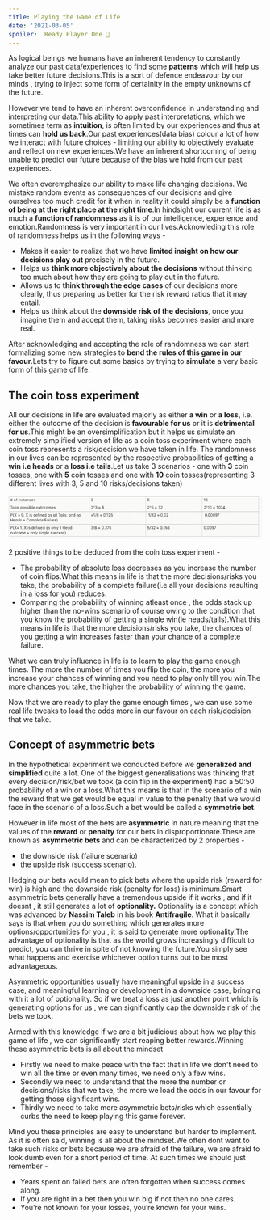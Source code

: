 ```yaml
---
title: Playing the Game of Life
date: '2021-03-05'
spoiler:  Ready Player One 🤖
---
```



As logical beings we humans have an inherent tendency to constantly analyze our past data/experiences to find some **patterns** which will help us take better future decisions.This is a sort of defence endeavour by our minds , trying to inject some form of certainity in the empty unknowns of the future.

However we tend to have an inherent overconfidence in understanding and interpreting our data.This ability to apply past interpretations, which we sometimes term as **intuition**, is often limited by our experiences and thus at times can **hold us back**.Our past experiences(data bias) colour a lot of how we interact with future choices - limiting our ability to objectively evaluate and reflect on new experiences.We have an inherent shortcoming of being unable to predict our future because of the bias we hold from our past experiences.

We often overemphasize our ability to make life changing decisions. We mistake random events as consequences of our decisions and give ourselves too much credit for it when in reality it could simply be a **function of being at the right place at the right time**.In hindsight our current life is as much a **function of randomness** as it is of our intelligence, experience and emotion.Randomness is very important in our lives.Acknowleding this role of randomness helps us in the following ways -

- Makes it easier to realize that we have **limited insight on how our decisions play out** precisely in the future.
- Helps us **think more objectively about the decisions** without thinking too much about how they are going to play out in the future.
- Allows us to **think through the edge cases** of our decisions more clearly, thus preparing us better for the risk reward ratios that it may entail.
- Helps us think about the **downside risk** **of the decisions**, once you imagine them and accept them, taking risks becomes easier and more real.

After acknowledging and accepting the role of randomness we can start formalizing some new strategies to **bend the rules of this game in our favour**.Lets try to figure out some basics by trying to **simulate** a very basic form of this game of life.

## The coin toss experiment

All our decisions in life are evaluated majorly as either **a win** or **a loss,**  i.e. either the outcome of the decision is **favourable for us** or it is **detrimental for us**.This might be an oversimplification but it helps  us simulate an extremely simplified version of life as a coin toss experiment where each coin toss represents a risk/decision we have taken in life. The randomness in our lives can be represented by the respective probabilities of getting a **win i.e heads** or a **loss i.e tails**.Let us take 3 scenarios - one with **3** coin tosses, one with **5** coin tosses and one with **10** coin tosses(representing 3 different lives with 3, 5 and 10 risks/decisions taken)

![The Coin Toss Experiment](./Untitled.png)

2 positive things to be deduced from the coin toss experiment -

- The probability of absolute loss decreases as you increase the number of coin flips.What this means in life is that the more decisions/risks you take, the probability of a complete failure(i.e all your decisions resulting in a loss for you) reduces.
- Comparing the probability of winning atleast once , the odds stack up higher than the no-wins scenario of course owing to the condition that you know the probability of getting a single win(ie heads/tails).What this means in life is that the more decisions/risks you take, the chances of you getting a win increases faster than your chance of a complete failure.

What we can truly influence in life is to learn to play the game enough times. The more the number of times you flip the coin, the more you increase your chances of winning and you need to play only till you win.The more chances you take, the higher the probability of winning the game.

Now that we are ready to play the game enough times , we can use some real life tweaks to load the odds more in our favour on each risk/decision that we take.

## Concept of asymmetric bets

In the hypothetical experiment we conducted before we **generalized and simplified** quite a lot. One of the biggest generalisations was thinking that every decision/risk/bet we took (a coin flip in the experiment) had a 50:50 probability of a win or a loss.What this means is that in the scenario of a win the reward that we get would be equal in value to the penalty that we would face in the scenario of a loss.Such a bet would be called a **symmetric bet**.

However in life most of the bets are **asymmetric** in nature meaning that the values of the **reward** or **penalty** for our bets in disproportionate.These are known as **asymmetric bets** and can be characterized by 2 properties - 

- the downside risk (failure scenario)
- the upside risk (success scenario).

Hedging our bets would mean to pick bets where the upside risk (reward for win)  is high and the downside risk (penalty for loss) is minimum.Smart asymmetric bets generally have a tremendous upside if it works , and if it doesnt , it still generates a lot of **optionality.** Optionality is a concept which was advanced by **Nassim Taleb** in his book **Antifragile**. What it basically says is that when you do something which generates more options/opportunities for you , it is said to generate more optionality.The advantage of optionality is that as the world grows increasingly difficult to predict, you can thrive in spite of not knowing the future.You simply see what happens and exercise whichever option turns out to be most advantageous.

Asymmetric opportunities usually have meaningful upside in a success case, and meaningful learning or development in a downside case, bringing with it a lot of optionality. So if we treat a loss as just another point which is generating options for us , we can significantly cap the downside risk of the bets we took.

Armed with this knowledge if we are a bit judicious about how we play this game of life , we can significantly start reaping better rewards.Winning these asymmetric bets is all about the mindset

- Firstly we need to make peace with the fact that in life we don't need to win all the time or even many times, we need only a few wins.
- Secondly we need to understand that the more the number or decisions/risks that we take, the more we load the odds in our favour for getting those significant wins.
- Thirdly we need to take more asymmetric bets/risks which essentially curbs the need to keep playing this game forever.

Mind you these principles are easy to understand but harder to implement. As it is often said, winning is all about the mindset.We often dont want to take such risks or bets because we are afraid of the failure, we are afraid to look dumb even for a short period of time. At such times we should just remember -

- Years spent on failed bets are often forgotten when success comes along.
- If you are right in a bet then you win big if not then no one cares.
- You’re not known for your losses, you’re known for your wins.